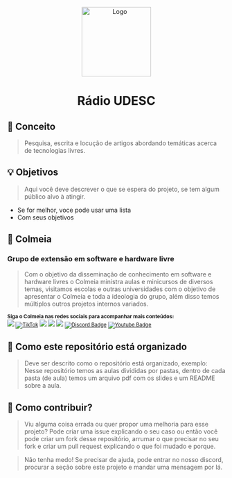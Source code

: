 <p align="center">
    <img src="https://avatars.githubusercontent.com/u/54866625?s=400&u=184d63b6c7ecc161f9ebbad8f6e7b32b2e600253&v=4" alt="Logo" width="160" height="160">
  </a>
  <h1 align="center">Rádio UDESC</h1>
</p>

## :dart: Conceito

> Pesquisa, escrita e locução de artigos abordando temáticas acerca de tecnologias livres.

## 💡 Objetivos

> Aqui você deve descrever o que se espera do projeto, se tem algum público alvo à atingir. 
- Se for melhor, voce pode usar uma lista
- Com seus objetivos

## 🐝 Colmeia
### Grupo de extensão em software e hardware livre
> Com o objetivo da disseminação de conhecimento em software e hardware livres o Colmeia ministra aulas e minicursos de diversos temas, visitamos escolas e outras universidades com o objetivo de apresentar o Colmeia e toda a ideologia do grupo, além disso temos múltiplos outros projetos internos variados.

<sub> <strong>Siga o Colmeia nas redes sociais para acompanhar mais conteúdos: </strong> <br>
[<img src = "https://img.shields.io/badge/GitHub-100000?style=for-the-badge&logo=github&logoColor=white">](https://github.com/ColmeiaUDESC)
[![TikTok](https://img.shields.io/badge/TikTok-%23000000.svg?logo=TikTok&style=for-the-badge&logoColor=white)](https://www.tiktok.com/@colmeiaudesc)
[<img src = "https://img.shields.io/badge/Facebook-1877F2?style=for-the-badge&logo=facebook&logoColor=white">](https://www.facebook.com/colmeiaudesc/)
[<img src = "https://img.shields.io/badge/instagram-%23E4405F.svg?&style=for-the-badge&logo=instagram&logoColor=white">](https://www.instagram.com/colmeiaudesc/)
[<img src="https://img.shields.io/badge/linkedin-%230077B5.svg?&style=for-the-badge&logo=linkedin&logoColor=white" />](https://www.linkedin.com/company/colmeiaudesc)
[![Discord Badge](https://img.shields.io/badge/Discord-5865F2?style=for-the-badge&logo=discord&logoColor=white)](https://discord.gg/yZZsV4xABZ)
[![Youtube Badge](https://img.shields.io/badge/YouTube-FF0000?style=for-the-badge&logo=youtube&logoColor=white)](https://www.youtube.com/channel/UC51KrWL94AfGxI_4l_E7uzA)
</sub>

## 💭 Como este repositório está organizado
> Deve ser descrito como o repositório está organizado, exemplo: Nesse repositório temos as aulas divididas por pastas, dentro de cada pasta (de aula) temos um arquivo pdf com os slides e um README sobre a aula.

## 🤝 Como contribuir?
> Viu alguma coisa errada ou quer propor uma melhoria para esse projeto? Pode criar uma issue explicando o seu caso ou então você pode criar um fork desse repositório, arrumar o que precisar no seu fork e criar um pull request explicando o que foi mudado e porque.

> Não tenha medo! Se precisar de ajuda, pode entrar no nosso discord, procurar a seção sobre este projeto e mandar uma mensagem por lá.
